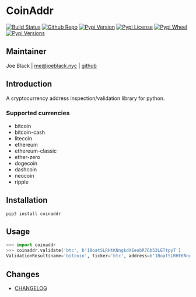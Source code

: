 # CoinAddr
[![Build Status](https://travis-ci.org/joeblackwaslike/coinaddr.svg?branch=master)](https://travis-ci.org/joeblackwaslike/coinaddr) [![Github Repo](https://img.shields.io/badge/contributions-welcome-brightgreen.svg?style=flat)](https://github.com/joeblackwaslike/coinaddr) [![Pypi Version](https://img.shields.io/pypi/v/coinaddr.svg)](https://pypi.python.org/pypi/coinaddr) [![Pypi License](https://img.shields.io/pypi/l/coinaddr.svg)](https://pypi.python.org/pypi/coinaddr) [![Pypi Wheel](https://img.shields.io/pypi/wheel/coinaddr.svg)](https://pypi.python.org/pypi/coinaddr) [![Pypi Versions](https://img.shields.io/pypi/pyversions/coinaddr.svg)](https://pypi.python.org/pypi/coinaddr)


## Maintainer
Joe Black | <me@joeblack.nyc> | [github](https://github.com/joeblackwaslike)


## Introduction
A cryptocurrency address inspection/validation library for python.

### Supported currencies
* bitcoin
* bitcoin-cash
* litecoin
* ethereum
* ethereum-classic
* ether-zero
* dogecoin
* dashcoin
* neocoin
* ripple


## Installation
```shell
pip3 install coinaddr
```

## Usage
```python
>>> import coinaddr
>>> coinaddr.validate('btc', b'1BoatSLRHtKNngkdXEeobR76b53LETtpyT')
ValidationResult(name='bitcoin', ticker='btc', address=b'1BoatSLRHtKNngkdXEeobR76b53LETtpyT', valid=True, network='main')
```

## Changes
* [CHANGELOG](CHANGELOG.md)
